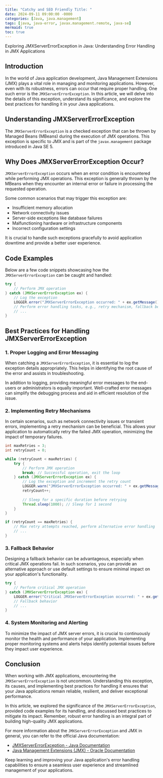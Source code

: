 ```yaml
---
title: "Catchy and SEO Friendly Title: "
date: 2024-09-11 09:00:00 -0000
categories: [Java, java.management]
tags: [java, java-error, javax.management.remote, java-se]
mermaid: true
toc: true
---
```


Exploring JMXServerErrorException in Java: Understanding Error Handling in JMX Applications

## Introduction

In the world of Java application development, Java Management Extensions (JMX) plays a vital role in managing and monitoring applications. However, even with its robustness, errors can occur that require proper handling. One such error is the `JMXServerErrorException`. In this article, we will delve into the details of this exception, understand its significance, and explore the best practices for handling it in your Java applications.

## Understanding JMXServerErrorException

The `JMXServerErrorException` is a checked exception that can be thrown by Managed Beans (MBeans) during the execution of JMX operations. This exception is specific to JMX and is part of the `javax.management` package introduced in Java SE 5.

## Why Does JMXServerErrorException Occur?

`JMXServerErrorException` occurs when an error condition is encountered while performing JMX operations. This exception is generally thrown by the MBeans when they encounter an internal error or failure in processing the requested operation.

Some common scenarios that may trigger this exception are:

- Insufficient memory allocation
- Network connectivity issues
- Server-side exceptions like database failures
- Malfunctioning hardware or infrastructure components
- Incorrect configuration settings

It is crucial to handle such exceptions gracefully to avoid application downtime and provide a better user experience.

## Code Examples

Below are a few code snippets showcasing how the `JMXServerErrorException` can be caught and handled:

```java
try {
    // Perform JMX operation
} catch (JMXServerErrorException ex) {
    // Log the exception
    LOGGER.error("JMXServerErrorException occurred: " + ex.getMessage());
    // Perform error handling tasks, e.g., retry mechanism, fallback behavior, or notifying administrators
    // ...
}
```

## Best Practices for Handling JMXServerErrorException

### 1. Proper Logging and Error Messaging

When catching a `JMXServerErrorException`, it is essential to log the exception details appropriately. This helps in identifying the root cause of the error and assists in troubleshooting.

In addition to logging, providing meaningful error messages to the end-users or administrators is equally important. Well-crafted error messages can simplify the debugging process and aid in efficient resolution of the issue.

### 2. Implementing Retry Mechanisms

In certain scenarios, such as network connectivity issues or transient errors, implementing a retry mechanism can be beneficial. This allows your application to automatically retry the failed JMX operation, minimizing the impact of temporary failures.

```java
int maxRetries = 3;
int retryCount = 0;

while (retryCount < maxRetries) {
    try {
        // Perform JMX operation
        break; // Successful operation, exit the loop
    } catch (JMXServerErrorException ex) {
        // Log the exception and increment the retry count
        LOGGER.warn("JMXServerErrorException occurred: " + ex.getMessage());
        retryCount++;
        
        // Sleep for a specific duration before retrying
        Thread.sleep(1000); // Sleep for 1 second
    }
}

if (retryCount == maxRetries) {
    // Max retry attempts reached, perform alternative error handling
    // ...
}
```

### 3. Fallback Behavior

Designing a fallback behavior can be advantageous, especially when critical JMX operations fail. In such scenarios, you can provide an alternative approach or use default settings to ensure minimal impact on your application's functionality.

```java
try {
    // Perform critical JMX operation
} catch (JMXServerErrorException ex) {
    LOGGER.error("Critical JMXServerErrorException occurred: " + ex.getMessage());
    // Fallback behavior
    // ...
}
```

### 4. System Monitoring and Alerting

To minimize the impact of JMX server errors, it is crucial to continuously monitor the health and performance of your application. Implementing proper monitoring systems and alerts helps identify potential issues before they impact user experience.

## Conclusion

When working with JMX applications, encountering the `JMXServerErrorException` is not uncommon. Understanding this exception, its causes, and implementing best practices for handling it ensures that your Java applications remain reliable, resilient, and deliver exceptional performance.

In this article, we explored the significance of the `JMXServerErrorException`, provided code examples for its handling, and discussed best practices to mitigate its impact. Remember, robust error handling is an integral part of building high-quality JMX applications.

For more information about the `JMXServerErrorException` and JMX in general, you can refer to the official Java documentation:

- [JMXServerErrorException - Java Documentation](https://docs.oracle.com/javase/8/docs/api/javax/management/JMXServerErrorException.html)
- [Java Management Extensions (JMX) - Oracle Documentation](https://docs.oracle.com/javase/tutorial/jmx/)

Keep learning and improving your Java application's error handling capabilities to ensure a seamless user experience and streamlined management of your applications.
